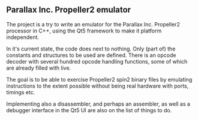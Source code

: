 ## Parallax Inc. Propeller2 emulator

The project is a try to write an emulator for the Parallax Inc. Propeller2
processor in C++, using the Qt5 framework to make it platform independent.

In it's current state, the code does next to nothing. Only (part of) the
constants and structures to be used are defined. There is an opcode decoder
with several hundred opcode handling functions, some of which are already
filled with live.

The goal is to be able to exercise Propeller2 spin2 binary files by
emulating instructions to the extent possible without being real hardware
with ports, timings etc.

Implementing also a disassembler, and perhaps an assembler, as well as
a debugger interface in the Qt5 UI are also on the list of things to do.

